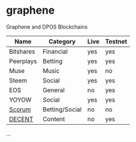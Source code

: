 # graphene
Graphene and DPOS Blockchains

| Name | Category | Live | Testnet |
| --- | --- | --- | --- | 
| Bitshares | Financial | yes | yes |
| Peerplays | Betting | yes | yes |
| Muse | Music | yes | no |
| Steem | Social | yes | yes |
| EOS | General | no | yes |
| YOYOW | Social | yes | yes |
| [Scorum](https://github.com/Scorum/Scorum) | Betting/Social | no | no |
| [DECENT](https://github.com/DECENTfoundation/DECENT-Network) | Content | no | yes |


...
